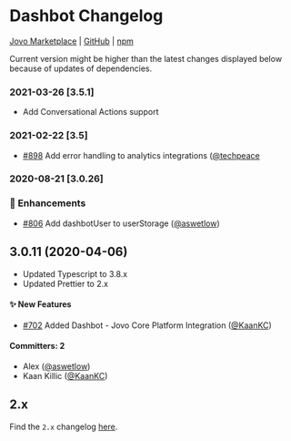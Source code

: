 # Dashbot Changelog

[Jovo Marketplace](https://www.jovo.tech/marketplace/jovo-analytics-dashbot) | [GitHub](https://github.com/jovotech/jovo-framework/tree/master/jovo-integrations/jovo-analytics-dashbot) | [npm](https://www.npmjs.com/package/jovo-analytics-dashbot)

Current version might be higher than the latest changes displayed below because of updates of dependencies.


### 2021-03-26 [3.5.1]
- Add Conversational Actions support

### 2021-02-22 [3.5]
- [#898](https://github.com/jovotech/jovo-framework/pull/898) Add error handling to analytics integrations ([@techpeace](https://github.com/techpeace)


### 2020-08-21  [3.0.26]

### :nail_care: Enhancements
* [#806](https://github.com/jovotech/jovo-framework/pull/806) Add dashbotUser to userStorage ([@aswetlow](https://github.com/aswetlow))   



## 3.0.11 (2020-04-06)

* Updated Typescript to 3.8.x
* Updated Prettier to 2.x

#### :sparkles: New Features
* [#702](https://github.com/jovotech/jovo-framework/pull/702) Added Dashbot - Jovo Core Platform Integration ([@KaanKC](https://github.com/KaanKC))  

#### Committers: 2
- Alex ([@aswetlow](https://github.com/aswetlow))
- Kaan Killic ([@KaanKC](https://github.com/KaanKC))

## 2.x

Find the `2.x` changelog [here](https://github.com/jovotech/jovo-framework/blob/v2/CHANGELOG.md).
